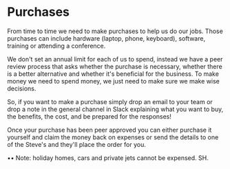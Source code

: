 # Purchases

From time to time we need to make purchases to help us do our jobs. Those purchases can include hardware (laptop, phone, keyboard), software, training or attending a conference.

We don't set an annual limit for each of us to spend, instead we have a peer review process that asks whether the purchase is necessary, whether there is a better alternative and whether it's beneficial for the business. To make money we need to spend money, we just need to make sure we make wise decisions.

So, if you want to make a purchase simply drop an email to your team or drop a note in the general channel in Slack explaining what you want to buy, the benefits, the cost, and be prepared for the responses!

Once your purchase has been peer approved you can either purchase it yourself and claim the money back on expenses or send the details to one of the Steve's and they'll place the order for you.

•• Note: holiday homes, cars and private jets cannot be expensed. SH.